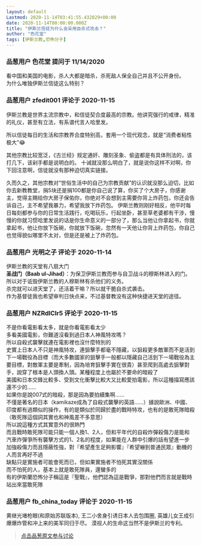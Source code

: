 ```yaml
---
layout: default
Lastmod: 2020-11-14T03:41:55.432029+00:00
date: 2020-11-14T00:00:00.000Z
title: "伊斯兰信徒为什么会采用自杀式攻击？"
author: "色花堂"
tags: [伊斯兰教,恐怖分子]
---
```



### 品葱用户 **色花堂** 提问于 11/14/2020
    
看中国和美国的电影，杀人大都是暗杀，杀死敌人保全自己并且不公开身份。  
为什么唯独伊斯兰信徒这么特别？
    
                

### 品葱用户 **zfedit001** 评论于 2020-11-15
        
伊斯兰教是世界主流宗教中，和信徒契合度最高的宗教。他讲究强行的戒律，精准的礼仪，甚至有立法，有系谱代言人哈里发。  
  
所以信徒每日的生活和宗教界合度特别高，套用一个现代观念，就是“消费者粘性极大”😂  
  
其他宗教比较宽泛，《古兰经》规定通奸、雕刻圣象、偷盗都是有具体刑法的，该打几下，该剁手都是说明白的。 十诫就没那么明白了，就是说你这样不对啊，你下回注意啊，信徒就没有那种迫切真实链接。  
  
久而久之，其他宗教对“世俗生活中的自己为宗教贡献”的认识就没那么迫切，比如你去新教教堂，捐5块还是捐100都是你自己说了算，你买了个大房子，你感谢主，觉得主赐给你大房子保佑你，你绝对不会想到主需要你背上炸药包，你还会告诉自己，主不希望我暴力，希望我放下炸药包。 伊斯兰教则刚好相反，他平时每日每刻都参与你的日常生活践行，吃喝玩乐，行起坐卧，甚至草老婆都有干涉，慢慢的你就习惯哈里发说的话是你生命意义的一部分了，那么当他让你拿起书，你就拿起书，他让你放下饭碗，你就放下饭碗，忽然有一天他让你背上炸药包，你自己也觉得貌似哪里不太对，但是还是被上了炸药包。
        
                

### 品葱用户 **光明之子** 评论于 2020-11-14
        
伊斯兰教的天堂有八扇大门  
**圣战门（Baab ul-Jihad）**：为保卫伊斯兰教而参与自卫战斗的穆斯林进入的门。  
所以对于诋毁伊斯兰教的人穆斯林有杀他们的义务。  
杀完就可以进天堂了，还活着干嘛？所以就干脆自杀式袭击。  
作为基督徒我也希望审判日快点来，不过基督教没有这种快捷进天堂的途径。
        
                

### 品葱用户 **NZRdlClr5** 评论于 2020-11-15
        
不是你看電影看太多，就是你看電影看太少  
多看美國電影，你難道沒看到過日本人神風特攻嗎？  
所以自殺式襲擊就連在電影裡也沒什麼特別的  
史實上日本人不只是神風特攻，連狙擊手都毫不隱藏，以狙殺更多敵軍而不是活到下一場戰役為目標（而大多數國家的狙擊手一般都以隱藏自己活到下一場戰役為主要目標，對敵軍主要是牽制，因為培育狙擊手實在很貴）甚至爬到高處去狙擊對手，說穿了根本是人頭換人頭。某種程度上也屬於不要命的暗殺了  
美國和日本交鋒比較多、受到文化衝擊比較大又比較愛拍電影，所以這種描寫應該還不少的……  
如果你是說007式的暗殺，那是因為要拍續集啊……  
不僅是著名的日本（kamikaze成為了自殺式襲擊的英語……）據說歐洲、中國、印度都有過類似的操作，有的是類似於同歸於盡的戰時特攻，也有的是敢死隊暗殺（敢死隊這個詞其實也和神風差不多意思）  
所以說這種方式其實意外的很熱門  
而且戰時敢死隊可能只能一個人換1、2人，但和平年代的自殺炸彈殺傷力是能和汽車炸彈爭所有襲擊方式的1、2名的程度，如果能在人群中引爆的話有望進一步加強殺傷力而且隱蔽性強，對『希望產生足夠影響』『希望嚇到普通民眾』動機的人而言再好不過  
缺點只是實施者可能會死而已，但如果實施者不怕死其實沒關係  
而不怕死的人，基本上就是敢死隊員，還蠻多的  
有的伊斯蘭恐怖分子稱這是『聖戰』，他們認為這是戰爭，那對他們而言就是戰時站出來當敢死隊
        
                

### 品葱用户 **fb_china_today** 评论于 2020-11-15
        
黄继光堵枪眼(和原始苏联版本), 王二小舍身引诱日本人去包围圈, 英雄儿女王成引爆爆炸管和冲上来的美军同归于尽。 漠视人的生命这当然不是伊斯兰的专利。
        
                





> [点击品葱原文参与讨论](https://pincong.rocks/question/33486)

